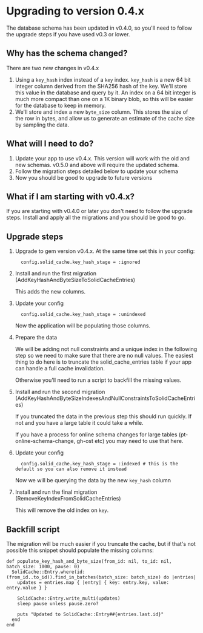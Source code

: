 # Upgrading to version 0.4.x

The database schema has been updated in v0.4.0, so you'll need to follow the upgrade steps if you have used v0.3 or lower.

## Why has the schema changed?

There are two new changes in v0.4.x

1. Using a `key_hash` index instead of a `key` index. `key_hash` is a new 64 bit integer column derived from the SHA256 hash of the key.
   We'll store this value in the database and query by it. An index on a 64 bit integer is much more compact than one on a
   1K binary blob, so this will be easier for the database to keep in memory.
2. We'll store and index a new `byte_size` column. This stores the size of the row in bytes, and allow us to generate an estimate of
   the cache size by sampling the data.

## What will I need to do?

1. Update your app to use v0.4.x. This version will work with the old and new schemas. v0.5.0 and above will require the updated schema.
2. Follow the migration steps detailed below to update your schema
3. Now you should be good to upgrade to future versions

## What if I am starting with v0.4.x?

If you are starting with v0.4.0 or later you don't need to follow the upgrade steps. Install and apply all the migrations and you
should be good to go.

## Upgrade steps

1. Upgrade to gem version v0.4.x. At the same time set this in your config:

   ```
     config.solid_cache.key_hash_stage = :ignored
   ```

2. Install and run the first migration (AddKeyHashAndByteSizeToSolidCacheEntries)

   This adds the new columns.

3. Update your config

   ```
     config.solid_cache.key_hash_stage = :unindexed
   ```
   Now the application will be populating those columns.

4. Prepare the data

   We will be adding not null constraints and a unique index in the following step so we need to make sure that there are no null
   values. The easiest thing to do here is to truncate the solid_cache_entries table if your app can handle a full cache invalidation.

   Otherwise you'll need to run a script to backfill the missing values.

5. Install and run the second migration (AddKeyHashAndByteSizeIndexesAndNullConstraintsToSolidCacheEntries)

   If you truncated the data in the previous step this should run quickly. If not and you have a large table it could take a while.

   If you have a process for online schema changes for large tables (pt-online-schema-change, gh-ost etc) you may need to use that here.

6. Update your config

   ```
     config.solid_cache.key_hash_stage = :indexed # this is the default so you can also remove it instead
   ```

   Now we will be querying the data by the new `key_hash` column

7. Install and run the final migration (RemoveKeyIndexFromSolidCacheEntries)

   This will remove the old index on `key`.

## Backfill script

The migration will be much easier if you truncate the cache, but if that's not possible this snippet should populate the missing columns:

```
def populate_key_hash_and_byte_size(from_id: nil, to_id: nil, batch_size: 1000, pause: 0)
  SolidCache::Entry.where(id: (from_id..to_id)).find_in_batches(batch_size: batch_size) do |entries|
    updates = entries.map { |entry| { key: entry.key, value: entry.value } }

    SolidCache::Entry.write_multi(updates)
    sleep pause unless pause.zero?

    puts "Updated to SolidCache::Entry##{entries.last.id}"
  end
end
```
